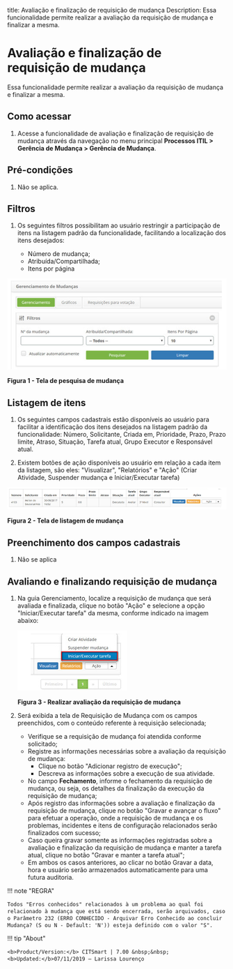 title: Avaliação e finalização de requisição de mudança
Description: Essa funcionalidade permite realizar a avaliação da requisição de mudança e finalizar a mesma.
# Avaliação e finalização de requisição de mudança

Essa funcionalidade permite realizar a avaliação da requisição de mudança e finalizar a mesma.

Como acessar
--------------

1. Acesse a funcionalidade de avaliação e finalização de requisição de mudança através da navegação no menu principal
**Processos ITIL > Gerência de Mudança > Gerência de Mudança**.

Pré-condições
--------------

1. Não se aplica.

Filtros
---------

1. Os seguintes filtros possibilitam ao usuário restringir a participação de itens na listagem padrão da funcionalidade, 
facilitando a localização dos itens desejados:

    - Número de mudança;
    - Atribuída/Compartilhada;
    - Itens por página

![Pesquisa](images/ava-mud.img1.png)

**Figura 1 - Tela de pesquisa de mudança**

Listagem de itens
------------------

1. Os seguintes campos cadastrais estão disponíveis ao usuário para facilitar a identificação dos itens desejados na listagem 
padrão da funcionalidade: Número, Solicitante, Criada em, Prioridade, Prazo, Prazo limite, Atraso, Situação, Tarefa atual,
Grupo Executor e Responsável atual.

2. Existem botões de ação disponíveis ao usuário em relação a cada item da listagem, são eles: "Visualizar", "Relatórios" e "Ação" 
(Criar Atividade, Suspender mudança e Iniciar/Executar tarefa)

![Listagem](images/ava-mud.img2.png)

**Figura 2 - Tela de listagem de mudança**

Preenchimento dos campos cadastrais
------------------------------------

1. Não se aplica

Avaliando e finalizando requisição de mudança
-----------------------------------------------

1. Na guia Gerenciamento, localize a requisição de mudança que será avaliada e finalizada, clique no botão "Ação" e selecione a 
opção "Iniciar/Executar tarefa" da mesma, conforme indicado na imagem abaixo:

    ![Avaliação](images/ava-mud.img3.png)

    **Figura 3 - Realizar avaliação da requisição de mudança**

2. Será exibida a tela de Requisição de Mudança com os campos preenchidos, com o conteúdo referente à requisição selecionada;
    
    - Verifique se a requisição de mudança foi atendida conforme solicitado;
    - Registre as informações necessárias sobre a avaliação da requisição de mudança:
        - Clique no botão "Adicionar registro de execução";
        - Descreva as informações sobre a execução de sua atividade.
    - No campo **Fechamento**, informe o fechamento da requisição de mudança, ou seja, os detalhes da finalização da execução da requisição de mudança;
    -  Após registro das informações sobre a avaliação e finalização da requisição de mudança, clique no botão "Gravar e avançar o fluxo" para efetuar a operação, onde a requisição de mudança e os problemas, incidentes e itens de configuração relacionados serão finalizados com sucesso;
    - Caso queira gravar somente as informações registradas sobre a avaliação e finalização da requisição de mudança e manter a tarefa atual, clique no botão "Gravar e manter a tarefa atual";
    - Em ambos os casos anteriores, ao clicar no botão Gravar a data, hora e usuário serão armazenados automaticamente para uma futura auditoria.

!!! note "REGRA"

    Todos "Erros conhecidos" relacionados à um problema ao qual foi relacionado à mudança que está sendo encerrada, serão arquivados, caso o Parâmetro 232 (ERRO CONHECIDO - Arquivar Erro Conhecido ao concluir Mudança? (S ou N - Default: 'N')) esteja definido com o valor "S".
    
!!! tip "About"

    <b>Product/Version:</b> CITSmart | 7.00 &nbsp;&nbsp;
    <b>Updated:</b>07/11/2019 – Larissa Lourenço
